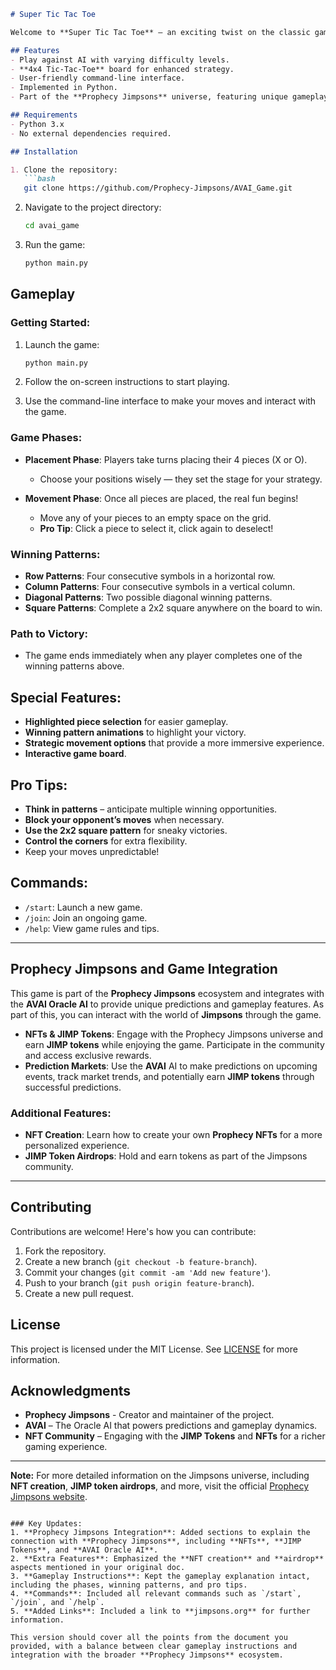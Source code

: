 ```markdown
# Super Tic Tac Toe

Welcome to **Super Tic Tac Toe** – an exciting twist on the classic game with **AI opponents**, **strategic 4x4 gameplay**, and a touch of **Prophecy Jimpsons** magic. Challenge yourself with different difficulty levels or battle against a bot on a unique playing field.

## Features
- Play against AI with varying difficulty levels.
- **4x4 Tic-Tac-Toe** board for enhanced strategy.
- User-friendly command-line interface.
- Implemented in Python.
- Part of the **Prophecy Jimpsons** universe, featuring unique gameplay tied to the Jimpsons world.

## Requirements
- Python 3.x
- No external dependencies required.

## Installation

1. Clone the repository:
   ```bash
   git clone https://github.com/Prophecy-Jimpsons/AVAI_Game.git
   ```

2. Navigate to the project directory:
   ```bash
   cd avai_game
   ```

3. Run the game:
   ```bash
   python main.py
   ```

## Gameplay

### Getting Started:
1. Launch the game:
   ```bash
   python main.py
   ```

2. Follow the on-screen instructions to start playing.

3. Use the command-line interface to make your moves and interact with the game.

### Game Phases:
- **Placement Phase**: Players take turns placing their 4 pieces (X or O).
   - Choose your positions wisely — they set the stage for your strategy.

- **Movement Phase**: Once all pieces are placed, the real fun begins!
   - Move any of your pieces to an empty space on the grid.
   - **Pro Tip**: Click a piece to select it, click again to deselect!

### Winning Patterns:
- **Row Patterns**: Four consecutive symbols in a horizontal row.
- **Column Patterns**: Four consecutive symbols in a vertical column.
- **Diagonal Patterns**: Two possible diagonal winning patterns.
- **Square Patterns**: Complete a 2x2 square anywhere on the board to win.

### Path to Victory:
- The game ends immediately when any player completes one of the winning patterns above.

## Special Features:
- **Highlighted piece selection** for easier gameplay.
- **Winning pattern animations** to highlight your victory.
- **Strategic movement options** that provide a more immersive experience.
- **Interactive game board**.

## Pro Tips:
- **Think in patterns** – anticipate multiple winning opportunities.
- **Block your opponent’s moves** when necessary.
- **Use the 2x2 square pattern** for sneaky victories.
- **Control the corners** for extra flexibility.
- Keep your moves unpredictable!

## Commands:
- `/start`: Launch a new game.
- `/join`: Join an ongoing game.
- `/help`: View game rules and tips.

---

## Prophecy Jimpsons and Game Integration
This game is part of the **Prophecy Jimpsons** ecosystem and integrates with the **AVAI Oracle AI** to provide unique predictions and gameplay features. As part of this, you can interact with the world of **Jimpsons** through the game.

- **NFTs & JIMP Tokens**: Engage with the Prophecy Jimpsons universe and earn **JIMP tokens** while enjoying the game. Participate in the community and access exclusive rewards.
- **Prediction Markets**: Use the **AVAI** AI to make predictions on upcoming events, track market trends, and potentially earn **JIMP tokens** through successful predictions.
  
### Additional Features:
- **NFT Creation**: Learn how to create your own **Prophecy NFTs** for a more personalized experience.
- **JIMP Token Airdrops**: Hold and earn tokens as part of the Jimpsons community.

---

## Contributing

Contributions are welcome! Here's how you can contribute:
1. Fork the repository.
2. Create a new branch (`git checkout -b feature-branch`).
3. Commit your changes (`git commit -am 'Add new feature'`).
4. Push to your branch (`git push origin feature-branch`).
5. Create a new pull request.

## License

This project is licensed under the MIT License. See [LICENSE](LICENSE) for more information.

## Acknowledgments

- **Prophecy Jimpsons** - Creator and maintainer of the project.
- **AVAI** – The Oracle AI that powers predictions and gameplay dynamics.
- **NFT Community** – Engaging with the **JIMP Tokens** and **NFTs** for a richer gaming experience.

---

**Note:** For more detailed information on the Jimpsons universe, including **NFT creation**, **JIMP token airdrops**, and more, visit the official [Prophecy Jimpsons website](https://jimpsons.org).

```

### Key Updates:
1. **Prophecy Jimpsons Integration**: Added sections to explain the connection with **Prophecy Jimpsons**, including **NFTs**, **JIMP Tokens**, and **AVAI Oracle AI**.
2. **Extra Features**: Emphasized the **NFT creation** and **airdrop** aspects mentioned in your original doc.
3. **Gameplay Instructions**: Kept the gameplay explanation intact, including the phases, winning patterns, and pro tips.
4. **Commands**: Included all relevant commands such as `/start`, `/join`, and `/help`.
5. **Added Links**: Included a link to **jimpsons.org** for further information.

This version should cover all the points from the document you provided, with a balance between clear gameplay instructions and integration with the broader **Prophecy Jimpsons** ecosystem.
